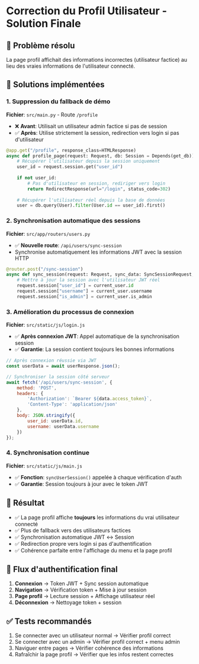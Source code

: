 # Correction du Profil Utilisateur - Solution Finale

## 🎯 Problème résolu
La page profil affichait des informations incorrectes (utilisateur factice) au lieu des vraies informations de l'utilisateur connecté.

## 🔧 Solutions implémentées

### 1. Suppression du fallback de démo
**Fichier**: `src/main.py` - Route `/profile`
- ❌ **Avant**: Utilisait un utilisateur admin factice si pas de session
- ✅ **Après**: Utilise strictement la session, redirection vers login si pas d'utilisateur

```python
@app.get("/profile", response_class=HTMLResponse)
async def profile_page(request: Request, db: Session = Depends(get_db)):
    # Récupérer l'utilisateur depuis la session uniquement
    user_id = request.session.get("user_id")
    
    if not user_id:
        # Pas d'utilisateur en session, rediriger vers login
        return RedirectResponse(url="/login", status_code=302)
    
    # Récupérer l'utilisateur réel depuis la base de données
    user = db.query(User).filter(User.id == user_id).first()
```

### 2. Synchronisation automatique des sessions
**Fichier**: `src/app/routers/users.py`
- ✅ **Nouvelle route**: `/api/users/sync-session`
- Synchronise automatiquement les informations JWT avec la session HTTP

```python
@router.post("/sync-session")
async def sync_session(request: Request, sync_data: SyncSessionRequest, current_user: User = Depends(get_current_active_user)):
    # Mettre à jour la session avec l'utilisateur JWT réel
    request.session["user_id"] = current_user.id
    request.session["username"] = current_user.username
    request.session["is_admin"] = current_user.is_admin
```

### 3. Amélioration du processus de connexion
**Fichier**: `src/static/js/login.js`
- ✅ **Après connexion JWT**: Appel automatique de la synchronisation session
- ✅ **Garantie**: La session contient toujours les bonnes informations

```javascript
// Après connexion réussie via JWT
const userData = await userResponse.json();

// Synchroniser la session côté serveur
await fetch('/api/users/sync-session', {
    method: 'POST',
    headers: {
        'Authorization': `Bearer ${data.access_token}`,
        'Content-Type': 'application/json'
    },
    body: JSON.stringify({
        user_id: userData.id,
        username: userData.username
    })
});
```

### 4. Synchronisation continue
**Fichier**: `src/static/js/main.js`
- ✅ **Fonction**: `syncUserSession()` appelée à chaque vérification d'auth
- ✅ **Garantie**: Session toujours à jour avec le token JWT

## 🎯 Résultat
- ✅ La page profil affiche **toujours** les informations du vrai utilisateur connecté
- ✅ Plus de fallback vers des utilisateurs factices
- ✅ Synchronisation automatique JWT ↔ Session
- ✅ Redirection propre vers login si pas d'authentification
- ✅ Cohérence parfaite entre l'affichage du menu et la page profil

## 🔄 Flux d'authentification final
1. **Connexion** → Token JWT + Sync session automatique
2. **Navigation** → Vérification token + Mise à jour session
3. **Page profil** → Lecture session + Affichage utilisateur réel
4. **Déconnexion** → Nettoyage token + session

## ✅ Tests recommandés
1. Se connecter avec un utilisateur normal → Vérifier profil correct
2. Se connecter avec un admin → Vérifier profil correct + menu admin
3. Naviguer entre pages → Vérifier cohérence des informations
4. Rafraîchir la page profil → Vérifier que les infos restent correctes
